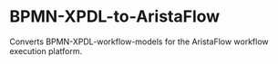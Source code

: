 # BPMN-XPDL-to-AristaFlow
Converts BPMN-XPDL-workflow-models for the AristaFlow workflow execution platform.
